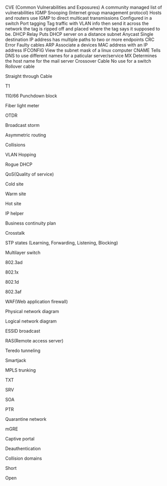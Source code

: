 CVE (Common Vulnerabilities and Exposures)
	A community managed list of vulnerabilities
IGMP Snooping (Internet group management protocol)
	Hosts and routers use IGMP to direct multicast transmissions
	Configured in a switch
Port tagging
	Tag traffic with VLAN info then send it across the network the tag is ripped off and placed where the tag says it supposed to be.
DHCP Relay
	Puts DHCP server on a distance subnet
Anycast
	Single destination IP address has multiple paths to two or more endpoints
CRC Error
	Faulty cables
ARP
	Associate a devices MAC address with an IP address
IFCONFIG
	View the subnet mask of a linux computer
CNAME
	Tells DNS to use different names for a paticular server/service
MX
	Determines the host name for the mail server
Crossover Cable
	No use for a switch
Rollover cable

Straight through Cable


T1

110/66 Punchdown block

Fiber light meter

OTDR

Broadcast storm

Asymmetric routing

Collisions

VLAN Hopping

Rogue DHCP

QoS(Quality of service)

Cold site

Warm site

Hot site

IP helper

Business continuity plan

Crosstalk

STP states (Learning, Forwarding, Listening, Blocking)

Multilayer switch

802.3ad

802.1x

802.1d

802.3af

WAF(Web application firewall)

Physical network diagram 

Logical network diagram

ESSID broadcast

RAS(Remote access server)

Teredo tunneling

Smartjack

MPLS trunking

TXT

SRV

SOA

PTR

Quarantine network

mGRE

Captive portal

Deauthentication

Collision domains

Short

Open




